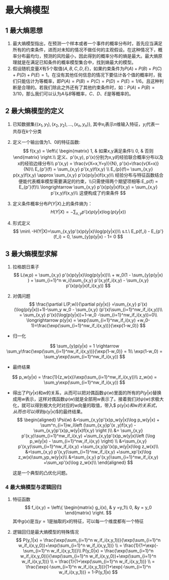 # 最大熵模型

## 1 最大熵思想

1. 最大熵模型指出，在预测一个样本或者一个事件的概率分布时，首先应当满足所有的约束条件，进而对未知的情况不做任何的主观假设。在这种情况下，概率分布最均匀，预测的风险最小，因此得到的概率分布的熵是最大。最大熵原理就是在满足已知条件的概率模型集合中，找到熵最大的模型。
2. 假设随机变量$X$有$5$个取值$\{A,B,C,D,E\}$，如果约束条件为$P(A)+ P(B)+ P(C)+ P(D)+ P(E)=1$。在没有其他任何信息的情况下要估计各个值的概率时，我们只能估计为等概率，即$P(A)=P(B)=P(C)=P(D)=P(E)=1/6$。且这种判断是合理的。若我们除此之外还有了其他约束条件时，如：$P(A)+P(B)=3/10$，那么我们可以认为$A$与$B$等概率，$C$、$D$、$E$是等概率的。

## 2  最大熵模型的定义

1. 已知数据集$\{(x_1, y_1), (x_2,y_2),...,(x_n,y_n)\}$, 其中$x_i$表示$n$维输入特征，$y_i$代表一共存在$k$个分类

2. 定义一个输出值为1、0的特征函数:
   $$
   f(x,y) =
   \left\{
   \begin{matrix}
   1, & 如果x,y满足条件\\
   0, & 否则
   \end{matrix}
   \right.\\
   定义、p'(x,y), p'(x)分别为x,y的经验联合概率分布以及x的经验边缘分布\\
   p'(x,y) = \frac{v(X=x,Y=y)}{N}, p'(x)=\frac{v(X=x)}{N}\\
   E_{p'}(f) = \sum_{x,y} p'(x,y)f(x,y) \\
   E_{p}(f)= \sum_{x,y} p(x,y)f(x,y) \approx \sum_{x,y} p'(x)p(y|x)f(x,y)\\
   经验分布与特征函数结合便能代表概率模型需要满足的约束，\\只需使得两个期望项相等:E_p(f) = E_{p'}(f)\\
   \longrightarrow \sum_{x,y} p'(x)p(y|x)f(x,y) = \sum_{x,y} p'(x,y)f(x,y)\\
   这便构成了约束条件
   $$

3. 定义条件概率分布$P(Y|X)$上的条件熵为：
   $$
   H(Y|X) = -\sum_{x,y}p'(x)p(y|x)\log(p(y|x))
   $$

4. 形式定义
   $$
   \min\ -H(Y|X)=\sum_{x,y}p'(x)p(y|x)\log(p(y|x))\\
   s.t.\ E_p(f_i) - E_{p'}(f_i) = 0, \sum_{y}p(y|x) - 1=  0
   $$
   

## 3 最大熵模型求解

1. 拉格朗日乘子
   $$
   L(w,p) = \sum_{x,y} p'(x)p(y|x)\log(p(y|x))\\ + w_0(1 - \sum_{y}p(y|x) ) + \sum_{i=1}^n w_i(\sum_{x,y} p'(x,y)f_i(x,y) - \sum_{x,y} p'(x)p(y|x)f_i(x,y))
   $$

2. 对偶问题
   $$
   \frac{\partial L(P,w)}{\partial p(y|x)} =\sum_{x,y} p'(x)(\log(p(y|x))+1)-\sum_y w_0 - \sum_{x,y} (p'(x)\sum_{i=1}^nw_if_i(x,y))\\
   = \sum_{x,y} p'(x)(\log(p(y|x))+1-w_0 -\sum_{i=1}^nw_if_i(x,y))=0\\
   \longrightarrow p(y|x) = \exp(\sum_{i=1}^nw_if_i(x,y) +w_0-1)=\frac{\exp(\sum_{i=1}^nw_if_i(x,y))}{\exp(1-w_0)}
   $$
   

* 归一化

$$
\sum_{y}p(y|x) = 1 \rightarrow \sum_y\frac{\exp(\sum_{i=1}^nw_if_i(x,y))}{\exp(1-w_0)} = 1\\
\exp(1-w_0) = \sum_y\exp(\sum_{i=1}^nw_if_i(x,y))
$$

* 最终结果

$$
p_w(y|x) = \frac{1}{z_w(x)}\exp(\sum_{i=1}^nw_if_i(x,y))\\
z_w(x) = \sum_y\exp(\sum_{i=1}^nw_if_i(x,y))
$$

* 得出了$P(y|x)$和$w$的关系，从而可以把对偶函数$ψ(w)$里面的所有的$P(y|x)$替换成用$w$表示，这样对偶函数$ψ(w)$就是全部用$w$表示了。接着我们对$ψ(w)$求极大化，就可以得到极大化时对应的w向量的取值，带入$ p(y|x)$和$w$的关系式， 从而也可以得到$p(y|x)$的最终结果。
  $$
  \begin{aligned}  
  \Psi(w) &=\sum_{x,y}p'(x)p_w(y|x)\log p_w(y|x) + \sum^n_{i=1}w_i\left (\sum_{x,y}p'(x ,y)f(x,y) -\sum_{x,y}p'(x)p_w(y|x)f(x,y) \right )\\ &= \sum_{x,y} p'(x,y)\sum_{i=1}^nw_if_i(x,y)  +\sum_{x,y}p'(x)p_w(y|x)\left (\log p_w(y|x) - \sum_{i=1}^nw_if_i(x,y)  \right) \\ &=\sum_{x,y} p'(x,y)\sum_{i=1}^nw_if_i(x,y)  +\sum_{x,y}p'(x)p_w(y|x)\log z_w(x)\\ &=\sum_{x,y} p'(x,y)\sum_{i=1}^nw_if_i(x,y)  +\sum_xp'(x)\log z_w(x)\sum_yp_w(y|x)\\ &=\sum_{x,y} p'(x,y)\sum_{i=1}^nw_if_i(x,y)  +\sum_xp'(x)\log z_w(x)\\ \end{aligned}
  $$

  这是一个典型的凸优化问题。

### 4 最大熵模型与逻辑回归

1. 特征函数
   $$
   f_i(x,y) =
   \left\{
   \begin{matrix}
   g_i(x), & y  =y_1\\
   0, &y = y_0
   \end{matrix}
   \right.
   $$
   其中$g(x)$是当$y=1$是抽取的$x$的特征，可以每一个维度都有一个特征

2. 逻辑回归是最大熵模型的特殊情况
   $$
   P(y_1|x) = \frac{\exp(\sum_{i=1}^n w_if_i(x,y_1))}{\exp(\sum_{i=1}^n w_if_i(x,y_0))+\exp(\sum_{i=1}^n w_if_i(x,y_1))}
   \\ = \frac{1}{1+\exp(-\sum_{i=1}^n w_if_i(x,y_1))}\\
   P(y_0|x) = \frac{\exp(\sum_{i=1}^n w_if_i(x,y_0))}{\exp(\sum_{i=1}^n w_if_i(x,y_0))+\exp(\sum_{i=1}^n w_if_i(x,y_1))}
   \\ = \frac{1}{1+\exp(\sum_{i=1}^n w_if_i(x,y_1))}
   \\ = \frac{\exp(-\sum_{i=1}^n w_if_i(x,y_1))}{1+\exp(-\sum_{i=1}^n w_if_i(x,y_1))} = 1-P(y_1|x)
   $$
   